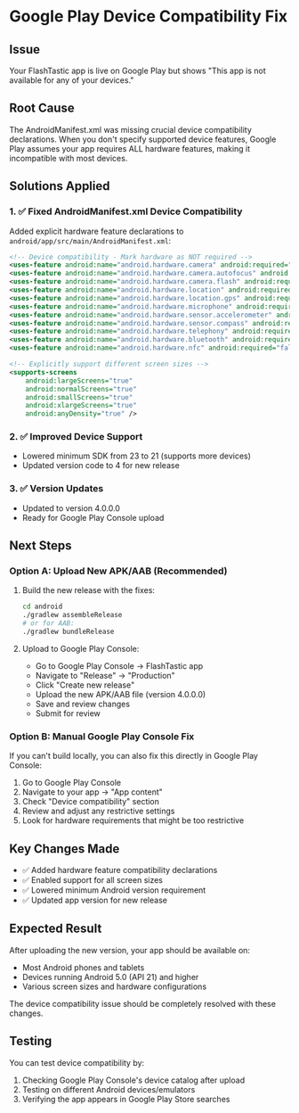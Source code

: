 # Google Play Device Compatibility Fix

## Issue
Your FlashTastic app is live on Google Play but shows "This app is not available for any of your devices."

## Root Cause
The AndroidManifest.xml was missing crucial device compatibility declarations. When you don't specify supported device features, Google Play assumes your app requires ALL hardware features, making it incompatible with most devices.

## Solutions Applied

### 1. ✅ Fixed AndroidManifest.xml Device Compatibility
Added explicit hardware feature declarations to `android/app/src/main/AndroidManifest.xml`:

```xml
<!-- Device compatibility - Mark hardware as NOT required -->
<uses-feature android:name="android.hardware.camera" android:required="false" />
<uses-feature android:name="android.hardware.camera.autofocus" android:required="false" />
<uses-feature android:name="android.hardware.camera.flash" android:required="false" />
<uses-feature android:name="android.hardware.location" android:required="false" />
<uses-feature android:name="android.hardware.location.gps" android:required="false" />
<uses-feature android:name="android.hardware.microphone" android:required="false" />
<uses-feature android:name="android.hardware.sensor.accelerometer" android:required="false" />
<uses-feature android:name="android.hardware.sensor.compass" android:required="false" />
<uses-feature android:name="android.hardware.telephony" android:required="false" />
<uses-feature android:name="android.hardware.bluetooth" android:required="false" />
<uses-feature android:name="android.hardware.nfc" android:required="false" />

<!-- Explicitly support different screen sizes -->
<supports-screens 
    android:largeScreens="true" 
    android:normalScreens="true" 
    android:smallScreens="true" 
    android:xlargeScreens="true" 
    android:anyDensity="true" />
```

### 2. ✅ Improved Device Support
- Lowered minimum SDK from 23 to 21 (supports more devices)
- Updated version code to 4 for new release

### 3. ✅ Version Updates
- Updated to version 4.0.0.0
- Ready for Google Play Console upload

## Next Steps

### Option A: Upload New APK/AAB (Recommended)
1. Build the new release with the fixes:
   ```bash
   cd android
   ./gradlew assembleRelease
   # or for AAB:
   ./gradlew bundleRelease
   ```

2. Upload to Google Play Console:
   - Go to Google Play Console → FlashTastic app
   - Navigate to "Release" → "Production"
   - Click "Create new release"
   - Upload the new APK/AAB file (version 4.0.0.0)
   - Save and review changes
   - Submit for review

### Option B: Manual Google Play Console Fix
If you can't build locally, you can also fix this directly in Google Play Console:

1. Go to Google Play Console
2. Navigate to your app → "App content"
3. Check "Device compatibility" section
4. Review and adjust any restrictive settings
5. Look for hardware requirements that might be too restrictive

## Key Changes Made
- ✅ Added hardware feature compatibility declarations
- ✅ Enabled support for all screen sizes
- ✅ Lowered minimum Android version requirement
- ✅ Updated app version for new release

## Expected Result
After uploading the new version, your app should be available on:
- Most Android phones and tablets
- Devices running Android 5.0 (API 21) and higher
- Various screen sizes and hardware configurations

The device compatibility issue should be completely resolved with these changes.

## Testing
You can test device compatibility by:
1. Checking Google Play Console's device catalog after upload
2. Testing on different Android devices/emulators
3. Verifying the app appears in Google Play Store searches